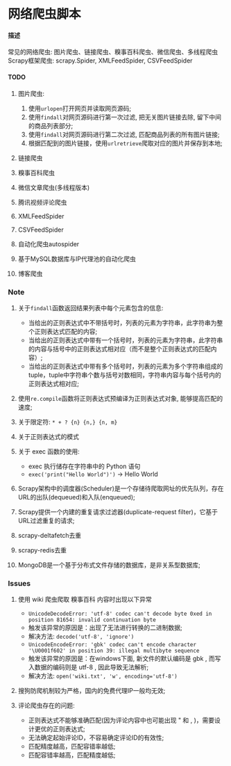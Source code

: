 # 网络爬虫脚本

#### 描述
常见的网络爬虫: 图片爬虫、链接爬虫、糗事百科爬虫、微信爬虫、多线程爬虫
Scrapy框架爬虫: scrapy.Spider, XMLFeedSpider, CSVFeedSpider

#### TODO

1. 图片爬虫:
   1. 使用`urlopen`打开网页并读取网页源码;
   2. 使用`findall`对网页源码进行第一次过滤, 把无关图片链接去除, 留下中间的商品列表部分;
   3. 使用`findall`对网页源码进行第二次过滤, 匹配商品列表的所有图片链接;
   4. 根据匹配到的图片链接，使用`urlretrieve`爬取对应的图片并保存到本地;

2. 链接爬虫

3. 糗事百科爬虫

4. 微信文章爬虫(多线程版本)

5. 腾讯视频评论爬虫

6. XMLFeedSpider

7. CSVFeedSpider

8. 自动化爬虫autospider

9. 基于MySQL数据库与IP代理池的自动化爬虫

10. 博客爬虫

### Note

1. 关于`findall`函数返回结果列表中每个元素包含的信息:
   - 当给出的正则表达式中不带括号时，列表的元素为字符串，此字符串为整个正则表达式匹配的内容;
   - 当给出的正则表达式中带有一个括号时，列表的元素为字符串，此字符串的内容与括号中的正则表达式相对应（而不是整个正则表达式的匹配内容）;
   - 当给出的正则表达式中带有多个括号时，列表的元素为多个字符串组成的tuple，tuple中字符串个数与括号对数相同，字符串内容与每个括号内的正则表达式相对应;

2. 使用`re.compile`函数将正则表达式预编译为正则表达式对象, 能够提高匹配的速度;

3. 关于限定符: `* + ? {n} {n,} {n, m}`

4. 关于正则表达式的模式

5. 关于 exec 函数的使用: 
   - exec 执行储存在字符串中的 Python 语句
   - `exec('print("Hello World")')` -> Hello World
   
6. Scrapy架构中的调度器(Scheduler)是一个存储待爬取网址的优先队列，存在URL的出队(dequeued)和入队(enqueued);   
   
7. Scrapy提供一个内建的重复请求过滤器(duplicate-request filter)，它基于URL过滤重复的请求;

8. scrapy-deltafetch去重

9. scrapy-redis去重

10. MongoDB是一个基于分布式文件存储的数据库，是非关系型数据库;

### Issues

1. 使用 wiki 爬虫爬取 糗事百科 内容时出现以下异常
   - `UnicodeDecodeError: 'utf-8' codec can't decode byte 0xed in position 81654: invalid continuation byte`
   - 触发该异常的原因是：出现了无法进行转换的二进制数据;
   - 解决方法: `decode('utf-8', 'ignore')`
   - `UnicodeEncodeError: 'gbk' codec can't encode character '\U0001f602' in position 39: illegal multibyte sequence`
   - 触发该异常的原因是：在windows下面, 新文件的默认编码是 gbk , 而写入数据的编码则是 utf-8 , 因此导致无法解析;
   - 解决方法: `open('wiki.txt', 'w', encoding='utf-8')`

2. 搜狗防爬机制较为严格，国内的免费代理IP一般均无效;

3. 评论爬虫存在的问题:
   - 正则表达式不能够准确匹配(因为评论内容中也可能出现 " 和 , )，需要设计更优的正则表达式;
   - 无法确定起始评论ID，不容易确定评论ID的有效性;
   - 匹配精度越高，匹配容错率越低; 
   - 匹配容错率越高，匹配精度越低;
   